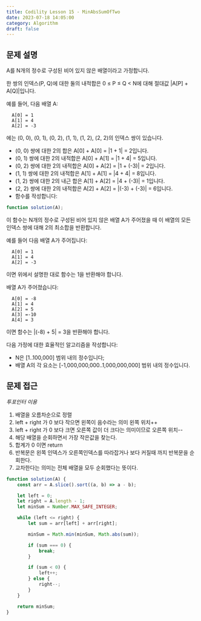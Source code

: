 ```yaml
---
title: Codility Lesson 15 - MinAbsSumOfTwo
date: 2023-07-18 14:05:00
category: Algorithm
draft: false
---
```


## 문제 설명

A를 N개의 정수로 구성된 비어 있지 않은 배열이라고 가정합니다.

한 쌍의 인덱스(P, Q)에 대한 둘의 내적합은 0 ≤ P ≤ Q < N에 대해 절대값 |A[P] + A[Q]|입니다.

예를 들어, 다음 배열 A:

```
  A[0] = 1
  A[1] = 4
  A[2] = -3
```

에는 (0, 0), (0, 1), (0, 2), (1, 1), (1, 2), (2, 2)의 인덱스 쌍이 있습니다.

- (0, 0) 쌍에 대한 2의 합은 A[0] + A[0] = |1 + 1| = 2입니다.
- (0, 1) 쌍에 대한 2의 내적합은 A[0] + A[1] = |1 + 4| = 5입니다.
- (0, 2) 쌍에 대한 2의 내적합은 A[0] + A[2] = |1 + (-3)| = 2입니다.
- (1, 1) 쌍에 대한 2의 내적합은 A[1] + A[1] = |4 + 4| = 8입니다.
- (1, 2) 쌍에 대한 2의 내근 합은 A[1] + A[2] = |4 + (-3)| = 1입니다.
- (2, 2) 쌍에 대한 2의 내적합은 A[2] + A[2] = |(-3) + (-3)| = 6입니다.
- 함수를 작성합니다:

```javascript
function solution(A);
```

이 함수는 N개의 정수로 구성된 비어 있지 않은 배열 A가 주어졌을 때 이 배열의 모든 인덱스 쌍에 대해 2의 최소합을 반환합니다.

예를 들어 다음 배열 A가 주어집니다:

```
  A[0] = 1
  A[1] = 4
  A[2] = -3
```

이면 위에서 설명한 대로 함수는 1을 반환해야 합니다.

배열 A가 주어졌습니다:

```
  A[0] = -8
  A[1] = 4
  A[2] = 5
  A[3] =-10
  A[4] = 3
```

이면 함수는 |(-8) + 5| = 3을 반환해야 합니다.

다음 가정에 대한 효율적인 알고리즘을 작성합니다:

- N은 [1..100,000] 범위 내의 정수입니다;
- 배열 A의 각 요소는 [-1,000,000,000..1,000,000,000] 범위 내의 정수입니다.

## 문제 접근

*투포인터 이용*

1. 배열을 오름차순으로 정렬
2. left + right 가 0 보다 작으면 왼쪽이 음수라는 의미 왼쪽 위치++
3. left + right 가 0 보다 크면 오른쪽 값이 더 크다는 의미이므로 오른쪽 위치--
4. 해당 배열을 순회하면서 가장 작은값을 찾는다.
5. 합계가 0 이면 return
6. 반복문은 왼쪽 인덱스가 오른쪽인덱스를 따라잡거나 보다 커질때 까지 반복문을 순회한다.
7. 교차한다는 의미는 전체 배열을 모두 순회했다는 뜻이다.

```javascript
function solution(A) {
    const arr = A.slice().sort((a, b) => a - b);

    let left = 0;
    let right = A.length - 1;
    let minSum = Number.MAX_SAFE_INTEGER;

    while (left <= right) {
        let sum = arr[left] + arr[right];

        minSum = Math.min(minSum, Math.abs(sum));

        if (sum === 0) {
            break;
        }

        if (sum < 0) {
            left++;
        } else {
            right--;
        }
    }

    return minSum;
}
```
